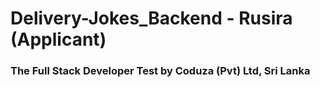 # Delivery-Jokes_Backend - Rusira (Applicant)

### The Full Stack Developer Test by Coduza (Pvt) Ltd, Sri Lanka
